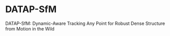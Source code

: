 # DATAP-SfM
DATAP-SfM: Dynamic-Aware Tracking Any Point for Robust Dense Structure from Motion in the Wild
